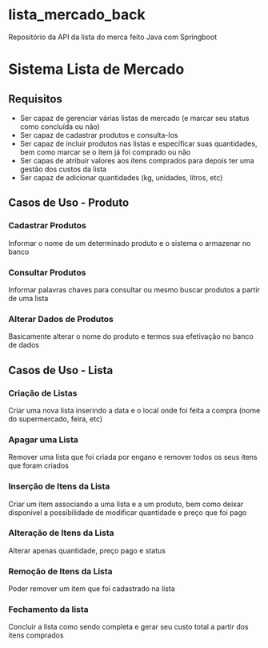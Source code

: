 # lista_mercado_back
Repositório da API da lista do merca feito Java com Springboot
# Sistema Lista de Mercado
## Requisitos
- Ser capaz de gerenciar várias listas de mercado (e marcar seu status como concluída ou não)
- Ser capaz de cadastrar produtos e consulta-los
- Ser capaz de incluir produtos nas listas e especificar suas quantidades, bem como marcar se o item já foi comprado ou não
- Ser capas de atribuir valores aos itens comprados para depois ter uma gestão dos custos da lista
- Ser capaz de adicionar quantidades (kg, unidades, litros, etc)

## Casos de Uso - Produto
### Cadastrar Produtos
Informar o nome de um determinado produto e o sistema o armazenar no banco
### Consultar Produtos
Informar palavras chaves para consultar ou mesmo buscar produtos a partir de uma lista
### Alterar Dados de Produtos
Basicamente alterar o nome do produto e termos sua efetivação no banco de dados
## Casos de Uso - Lista
### Criação de Listas
Criar uma nova lista inserindo a data e o local onde foi feita a compra (nome do supermercado, feira, etc)
### Apagar uma Lista
Remover uma lista que foi criada  por engano e remover todos os seus itens que foram criados
### Inserção de Itens da Lista
Criar um item associando a uma lista e a um produto, bem como deixar disponível a possibilidade de modificar quantidade e preço que foi pago
### Alteração de Itens da Lista
Alterar apenas quantidade, preço pago e status
### Remoção de Itens da Lista
Poder remover um item que foi cadastrado na lista
### Fechamento da lista
Concluir a lista como sendo completa e gerar seu custo total a partir dos itens comprados
